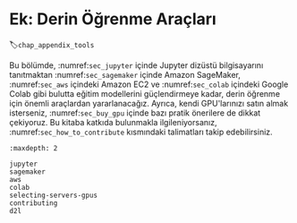 # Ek: Derin Öğrenme Araçları
:label:`chap_appendix_tools`

Bu bölümde, :numref:`sec_jupyter` içinde Jupyter dizüstü bilgisayarını tanıtmaktan :numref:`sec_sagemaker` içinde Amazon SageMaker, :numref:`sec_aws` içindeki Amazon EC2 ve :numref:`sec_colab` içindeki Google Colab gibi bulutta eğitim modellerini güçlendirmeye kadar, derin öğrenme için önemli araçlardan yararlanacağız. Ayrıca, kendi GPU'larınızı satın almak isterseniz, :numref:`sec_buy_gpu` içinde bazı pratik önerilere de dikkat çekiyoruz. Bu kitaba katkıda bulunmakla ilgileniyorsanız, :numref:`sec_how_to_contribute` kısmındaki talimatları takip edebilirsiniz.

```toc
:maxdepth: 2

jupyter
sagemaker
aws
colab
selecting-servers-gpus
contributing
d2l
```
